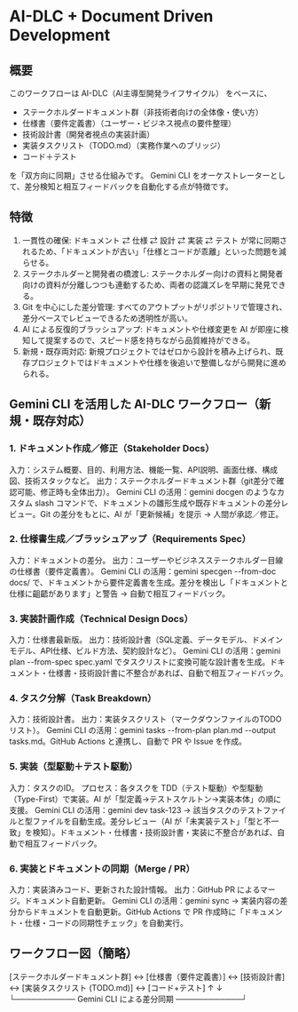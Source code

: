 # AI-DLC + Document Driven Development

## 概要

このワークフローは AI-DLC（AI主導型開発ライフサイクル） をベースに、

* ステークホルダードキュメント群（非技術者向けの全体像・使い方）
* 仕様書（要件定義書）（ユーザー・ビジネス視点の要件整理）
* 技術設計書（開発者視点の実装計画）
* 実装タスクリスト（TODO.md）（実務作業へのブリッジ）
* コード＋テスト

を「双方向に同期」させる仕組みです。
Gemini CLI をオーケストレーターとして、差分検知と相互フィードバックを自動化する点が特徴です。

## 特徴

1. 一貫性の確保: ドキュメント ⇄ 仕様 ⇄ 設計 ⇄ 実装 ⇄ テスト が常に同期されるため、「ドキュメントが古い」「仕様とコードが乖離」といった問題を減らせる。
2. ステークホルダーと開発者の橋渡し: ステークホルダー向けの資料と開発者向けの資料が分離しつつも連動するため、両者の認識ズレを早期に発見できる。
3. Git を中心にした差分管理:  すべてのアウトプットがリポジトリで管理され、差分ベースでレビューできるため透明性が高い。
4. AI による反復的ブラッシュアップ: ドキュメントや仕様変更を AI が即座に検知して提案するので、スピード感を持ちながら品質維持ができる。
5. 新規・既存両対応: 新規プロジェクトではゼロから設計を積み上げられ、既存プロジェクトではドキュメントや仕様を後追いで整備しながら開発に進められる。

##  Gemini CLI を活用した AI-DLC ワークフロー（新規・既存対応）

### 1. ドキュメント作成／修正（Stakeholder Docs）

入力：システム概要、目的、利用方法、機能一覧、API説明、画面仕様、構成図、技術スタックなど。
出力：ステークホルダードキュメント群（git差分で確認可能、修正時も全体出力）。
Gemini CLI の活用：gemini docgen のようなカスタム slash コマンドで、ドキュメントの雛形生成や既存ドキュメントの差分レビュー。Git の差分をもとに、AI が「更新候補」を提示 → 人間が承認／修正。


### 2. 仕様書生成／ブラッシュアップ（Requirements Spec）

入力：ドキュメントの差分。
出力：ユーザーやビジネスステークホルダー目線の仕様書（要件定義書）。
Gemini CLI の活用：gemini specgen --from-doc docs/ で、ドキュメントから要件定義書を生成。差分を検出し「ドキュメントと仕様に齟齬があります」と警告 → 自動で相互フィードバック。


### 3. 実装計画作成（Technical Design Docs）

入力：仕様書最新版。
出力：技術設計書（SQL定義、データモデル、ドメインモデル、API仕様、ビルド方法、契約設計など）。
Gemini CLI の活用：gemini plan --from-spec spec.yaml でタスクリストに変換可能な設計書を生成。ドキュメント・仕様書・技術設計書に不整合があれば、自動で相互フィードバック。


### 4. タスク分解（Task Breakdown）

入力：技術設計書。
出力：実装タスクリスト（マークダウンファイルのTODOリスト）。
Gemini CLI の活用：gemini tasks --from-plan plan.md --output tasks.md。GitHub Actions と連携し、自動で PR や Issue を作成。


### 5. 実装（型駆動＋テスト駆動）

入力：タスクのID。
プロセス：各タスクを TDD（テスト駆動）や型駆動（Type-First）で実装。AI が「型定義→テストスケルトン→実装本体」の順に支援。
Gemini CLI の活用：gemini dev task-123 → 該当タスクのテストファイルと型ファイルを自動生成。差分レビュー（AI が「未実装テスト」「型と不一致」を検知）。ドキュメント・仕様書・技術設計書・実装に不整合があれば、自動で相互フィードバック。


### 6. 実装とドキュメントの同期（Merge / PR）

入力：実装済みコード、更新された設計情報。
出力：GitHub PR によるマージ。ドキュメント自動更新。
Gemini CLI の活用：gemini sync → 実装内容の差分からドキュメントを自動更新。GitHub Actions で PR 作成時に「ドキュメント・仕様・コードの同期性チェック」を自動実行。


## ワークフロー図（簡略）

[ステークホルダードキュメント群] 
       ↔ [仕様書（要件定義書）] 
       ↔ [技術設計書] 
       ↔ [実装タスクリスト (TODO.md)] 
       ↔ [コード+テスト]
   ↑                                         ↓
   └─────────── Gemini CLI による差分同期 ────────────┘
